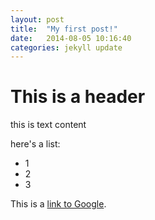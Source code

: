 ```yaml
---
layout: post
title:  "My first post!"
date:   2014-08-05 10:16:40
categories: jekyll update
---
```

This is a header
=================

this is text content

here's a list:

* 1
* 2
* 3

This is a [link to Google](http://google.com).

